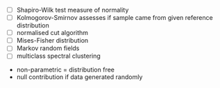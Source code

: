 - [ ] Shapiro-Wilk test measure of normality
- [ ] Kolmogorov-Smirnov assesses if sample came from given reference distribution
- [ ] normalised cut algorithm
- [ ] Mises-Fisher distribution
- [ ] Markov random fields
- [ ] multiclass spectral clustering

- non-parametric  = distribution free
- null contribution if data generated randomly